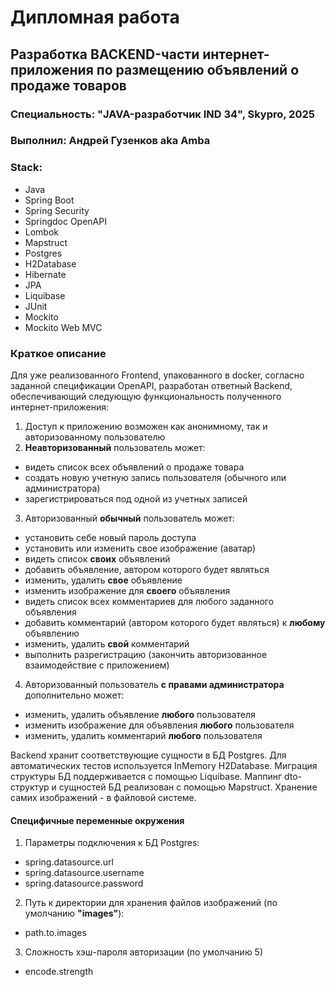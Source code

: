# Дипломная работа

## Разработка BACKEND-части интернет-приложения по размещению объявлений о продаже товаров
### Cпециальность: "JAVA-разработчик IND 34", Skypro, 2025
### Выполнил: Андрей Гузенков aka Amba
### Stack:
* Java
* Spring Boot
* Spring Security
* Springdoc OpenAPI
* Lombok
* Mapstruct
* Postgres
* H2Database
* Hibernate
* JPA
* Liquibase
* JUnit
* Mockito
* Mockito Web MVC

### Краткое описание
Для уже реализованного Frontend, упакованного в docker, согласно заданной спецификации
OpenAPI, разработан ответный Backend, обеспечивающий следующую функциональность 
полученного интернет-приложения:
1. Доступ к приложению возможен как анонимному, так и авторизованному пользователю
2. **Неавторизованный** пользователь может:
* видеть список всех объявлений о продаже товара
* создать новую учетную запись пользователя (обычного или администратора)
* зарегистрироваться под одной из учетных записей
3. Авторизованный **обычный** пользователь может:
* установить себе новый пароль доступа
* установить или изменить свое изображение (аватар)
* видеть список **своих** объявлений
* добавить объявление, автором которого будет являться
* изменить, удалить **свое** объявление
* изменить изображение для **своего** объявления
* видеть список всех комментариев для любого заданного объявления
* добавить комментарий (автором которого будет являться) к **любому** объявлению
* изменить, удалить **свой** комментарий
* выполнить разрегистрацию (закончить авторизованное взаимодействие с приложением)
4. Авторизованный пользователь **с правами администратора** дополнительно может:
* изменить, удалить объявление **любого** пользователя
* изменить изображение для объявления **любого** пользователя
* изменить, удалить комментарий **любого** пользователя


Backend хранит соответствующие сущности в БД Postgres. Для автоматических тестов 
используется InMemory H2Database. Миграция структуры БД поддерживается с помощью 
Liquibase. Маппинг dto-структур и сущностей БД реализован с помощью Mapstruct. 
Хранение самих изображений - в файловой системе.

#### Специфичные переменные окружения
1. Параметры подключения к БД Postgres:
* spring.datasource.url
* spring.datasource.username
* spring.datasource.password
2. Путь к директории для хранения файлов изображений (по умолчанию **"images"**):
* path.to.images
3. Сложность хэш-пароля авторизации (по умолчанию 5)
* encode.strength 

